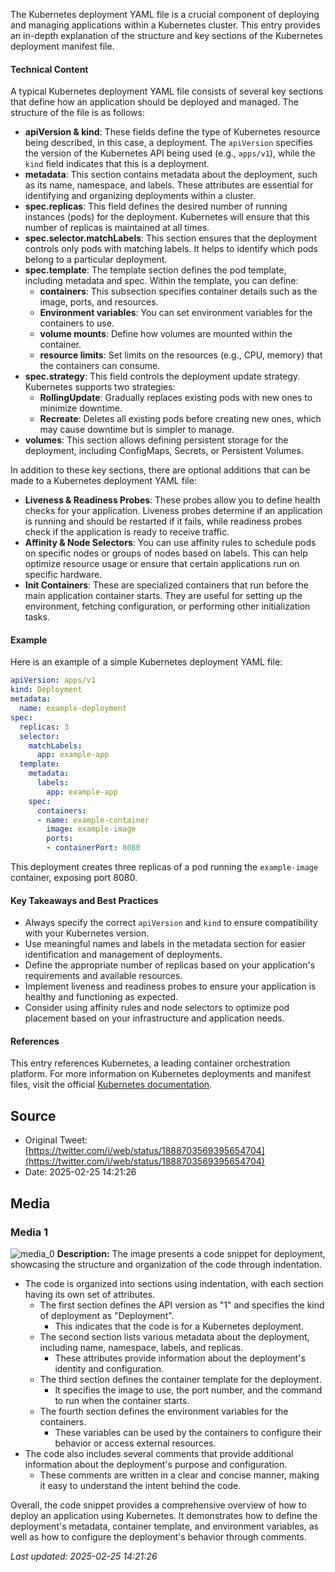 The Kubernetes deployment YAML file is a crucial component of deploying and managing applications within a Kubernetes cluster. This entry provides an in-depth explanation of the structure and key sections of the Kubernetes deployment manifest file.

#### Technical Content
A typical Kubernetes deployment YAML file consists of several key sections that define how an application should be deployed and managed. The structure of the file is as follows:

*   **apiVersion & kind**: These fields define the type of Kubernetes resource being described, in this case, a deployment. The `apiVersion` specifies the version of the Kubernetes API being used (e.g., `apps/v1`), while the `kind` field indicates that this is a deployment.
*   **metadata**: This section contains metadata about the deployment, such as its name, namespace, and labels. These attributes are essential for identifying and organizing deployments within a cluster.
*   **spec.replicas**: This field defines the desired number of running instances (pods) for the deployment. Kubernetes will ensure that this number of replicas is maintained at all times.
*   **spec.selector.matchLabels**: This section ensures that the deployment controls only pods with matching labels. It helps to identify which pods belong to a particular deployment.
*   **spec.template**: The template section defines the pod template, including metadata and spec. Within the template, you can define:
    *   **containers**: This subsection specifies container details such as the image, ports, and resources.
    *   **Environment variables**: You can set environment variables for the containers to use.
    *   **volume mounts**: Define how volumes are mounted within the container.
    *   **resource limits**: Set limits on the resources (e.g., CPU, memory) that the containers can consume.
*   **spec.strategy**: This field controls the deployment update strategy. Kubernetes supports two strategies:
    *   **RollingUpdate**: Gradually replaces existing pods with new ones to minimize downtime.
    *   **Recreate**: Deletes all existing pods before creating new ones, which may cause downtime but is simpler to manage.
*   **volumes**: This section allows defining persistent storage for the deployment, including ConfigMaps, Secrets, or Persistent Volumes.

In addition to these key sections, there are optional additions that can be made to a Kubernetes deployment YAML file:

*   **Liveness & Readiness Probes**: These probes allow you to define health checks for your application. Liveness probes determine if an application is running and should be restarted if it fails, while readiness probes check if the application is ready to receive traffic.
*   **Affinity & Node Selectors**: You can use affinity rules to schedule pods on specific nodes or groups of nodes based on labels. This can help optimize resource usage or ensure that certain applications run on specific hardware.
*   **Init Containers**: These are specialized containers that run before the main application container starts. They are useful for setting up the environment, fetching configuration, or performing other initialization tasks.

#### Example
Here is an example of a simple Kubernetes deployment YAML file:

```yml
apiVersion: apps/v1
kind: Deployment
metadata:
  name: example-deployment
spec:
  replicas: 3
  selector:
    matchLabels:
      app: example-app
  template:
    metadata:
      labels:
        app: example-app
    spec:
      containers:
      - name: example-container
        image: example-image
        ports:
        - containerPort: 8080
```

This deployment creates three replicas of a pod running the `example-image` container, exposing port 8080.

#### Key Takeaways and Best Practices

*   Always specify the correct `apiVersion` and `kind` to ensure compatibility with your Kubernetes version.
*   Use meaningful names and labels in the metadata section for easier identification and management of deployments.
*   Define the appropriate number of replicas based on your application's requirements and available resources.
*   Implement liveness and readiness probes to ensure your application is healthy and functioning as expected.
*   Consider using affinity rules and node selectors to optimize pod placement based on your infrastructure and application needs.

#### References
This entry references Kubernetes, a leading container orchestration platform. For more information on Kubernetes deployments and manifest files, visit the official [Kubernetes documentation](https://kubernetes.io/docs/concepts/workloads/controllers/deployment/).
## Source

- Original Tweet: [https://twitter.com/i/web/status/1888703569395654704](https://twitter.com/i/web/status/1888703569395654704)
- Date: 2025-02-25 14:21:26


## Media

### Media 1
![media_0](./media_0.jpg)
**Description:** The image presents a code snippet for deployment, showcasing the structure and organization of the code through indentation.

*   The code is organized into sections using indentation, with each section having its own set of attributes.
    *   The first section defines the API version as "1" and specifies the kind of deployment as "Deployment".
        *   This indicates that the code is for a Kubernetes deployment.
    *   The second section lists various metadata about the deployment, including name, namespace, labels, and replicas.
        *   These attributes provide information about the deployment's identity and configuration.
    *   The third section defines the container template for the deployment.
        *   It specifies the image to use, the port number, and the command to run when the container starts.
    *   The fourth section defines the environment variables for the containers.
        *   These variables can be used by the containers to configure their behavior or access external resources.
*   The code also includes several comments that provide additional information about the deployment's purpose and configuration.
    *   These comments are written in a clear and concise manner, making it easy to understand the intent behind the code.

Overall, the code snippet provides a comprehensive overview of how to deploy an application using Kubernetes. It demonstrates how to define the deployment's metadata, container template, and environment variables, as well as how to configure the deployment's behavior through comments.

*Last updated: 2025-02-25 14:21:26*